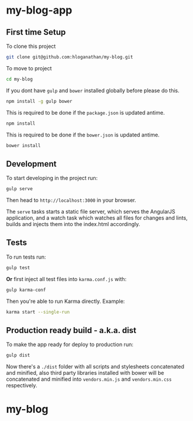 my-blog-app
============
## First time Setup

To clone this project
```bash
git clone git@github.com:hloganathan/my-blog.git
```
To move to project 
```bash
cd my-blog
```
If you dont have `gulp` and `bower` installed globally before please do this.

```bash
npm install -g gulp bower 
```

This is required to be done if the `package.json` is updated antime.

```bash
npm install
```
This is required to be done if the `bower.json` is updated antime.

```bash
bower install
```
## Development

To start developing in the project run:

```bash
gulp serve
```

Then head to `http://localhost:3000` in your browser.

The `serve` tasks starts a static file server, which serves the AngularJS application, and a watch task which watches all files for changes and lints, builds and injects them into the index.html accordingly.

## Tests

To run tests run:

```bash
gulp test
```

**Or** first inject all test files into `karma.conf.js` with:

```bash
gulp karma-conf
```

Then you're able to run Karma directly. Example:

```bash
karma start --single-run
```

## Production ready build - a.k.a. dist

To make the app ready for deploy to production run:

```bash
gulp dist
```

Now there's a `./dist` folder with all scripts and stylesheets concatenated and minified, also third party libraries installed with bower will be concatenated and minified into `vendors.min.js` and `vendors.min.css` respectively.
# my-blog 
